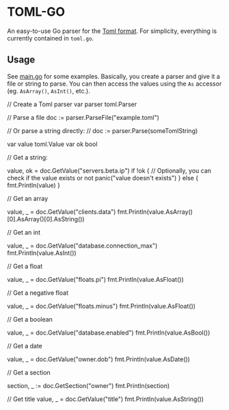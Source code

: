 TOML-GO
=======

An easy-to-use Go parser for the [Toml format](https://github.com/mojombo/toml). For simplicity, everything is currently contained in `toml.go`.

Usage
-----

See [main.go](main.go) for some examples. Basically, you create a parser and give it a file or string to parse. You can then access the values using the `As` accessor (eg. `AsArray()`, `AsInt()`, etc.).

  // Create a Toml parser
  var parser toml.Parser
  
  // Parse a file
  doc := parser.ParseFile("example.toml")
  
  // Or parse a string directly:
  // doc := parser.Parse(someTomlString)
  
  var value toml.Value
  var ok bool
  
  // Get a string:
  
  value, ok = doc.GetValue("servers.beta.ip")
  if !ok { // Optionally, you can check if the value exists or not
    panic("value doesn't exists")
  } else {
    fmt.Println(value)
  }
  
  // Get an array
  
  value, _ = doc.GetValue("clients.data")
  fmt.Println(value.AsArray()[0].AsArray()[0].AsString())
  
  // Get an int
  
  value, _ = doc.GetValue("database.connection_max")
  fmt.Println(value.AsInt())
  
  // Get a float
  
  value, _ = doc.GetValue("floats.pi")
  fmt.Println(value.AsFloat())
  
  // Get a negative float
  
  value, _ = doc.GetValue("floats.minus")
  fmt.Println(value.AsFloat())
  
  // Get a boolean
  
  value, _ = doc.GetValue("database.enabled")
  fmt.Println(value.AsBool())
  
  // Get a date
  
  value, _ = doc.GetValue("owner.dob")
  fmt.Println(value.AsDate())
  
  // Get a section
  
  section, _ := doc.GetSection("owner")
  fmt.Println(section)
  
  // Get title
  value, _ = doc.GetValue("title")
  fmt.Println(value.AsString())